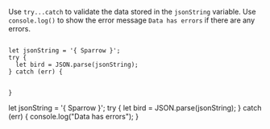 Use `try...catch` to validate the
data stored in the `jsonString` variable.
Use `console.log()` to show the
error message `Data has errors` if
there are any errors.

<Editor type="exercise" lang="javascript">
<code>
let jsonString = '{ Sparrow }';
try {
  let bird = JSON.parse(jsonString);
} catch (err) {


}
</code>

<solution>
let jsonString = '{ Sparrow }';
try {
  let bird = JSON.parse(jsonString);
} catch (err) {
  console.log("Data has errors");
}
</solution>
</Editor>